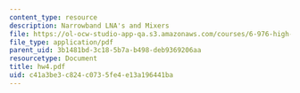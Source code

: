```yaml
---
content_type: resource
description: Narrowband LNA's and Mixers
file: https://ol-ocw-studio-app-qa.s3.amazonaws.com/courses/6-976-high-speed-communication-circuits-and-systems-spring-2003/c41a3be3c824c0735fe4e13a196441ba_hw4.pdf
file_type: application/pdf
parent_uid: 3b1481bd-3c18-5b7a-b498-deb9369206aa
resourcetype: Document
title: hw4.pdf
uid: c41a3be3-c824-c073-5fe4-e13a196441ba
---
```

